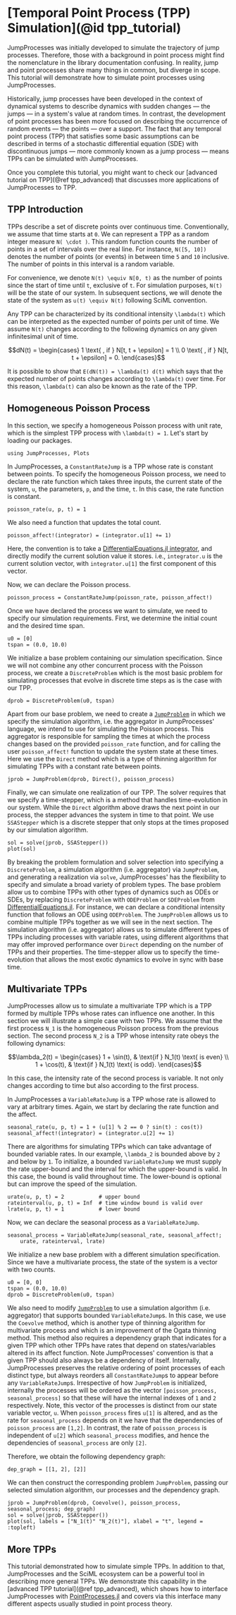 # [Temporal Point Process (TPP) Simulation](@id tpp_tutorial)

JumpProcesses was initially developed to simulate the trajectory of jump
processes. Therefore, those with a background in point process might find
the nomenclature in the library documentation confusing. In reality, jump
and point processes share many things in common, but diverge in scope.
This tutorial will demonstrate how to simulate point processes using
JumpProcesses.

Historically, jump processes have been developed in the context of dynamical
systems to describe dynamics with sudden changes — the jumps — in a system's
value at random times. In contrast, the development of point processes has been
more focused on describing the occurrence of random events — the points — over
a support. The fact that any temporal point process (TPP) that satisfies some
basic assumptions can be described in terms of a stochastic differential
equation (SDE) with discontinuous jumps — more commonly known as a jump process
— means TPPs can be simulated with JumpProcesses.

Once you complete this tutorial, you might want to check our [advanced
tutorial on TPP](@ref tpp_advanced) that discusses more applications of
JumpProcesses to TPP.

## TPP Introduction

TPPs describe a set of discrete points over continuous time.
Conventionally, we assume that time starts at ``0``. We can represent
a TPP as a random integer measure ``N( \cdot )``. This random function
counts the number of points in a set of intervals over the real line. For
instance, ``N([5, 10])`` denotes the number of points (or events) in
between time ``5`` and ``10`` inclusive. The number of points in this
interval is a random variable.

For convenience, we denote ``N(t) \equiv N[0, t)`` as the number of points
since the start of time until ``t``, exclusive of ``t``. For simulation
purposes, ``N(t)`` will be the state of our system. In subsequent
sections, we will denote the state of the system as ``u(t) \equiv N(t)``
following SciML convention.

Any TPP can be characterized by its conditional intensity ``\lambda(t)``
which can be interpreted as the expected number of points per unit of
time. We assume ``N(t)`` changes according to the following dynamics on
any given infinitesimal unit of time.

```math
dN(t) = \begin{cases}
  1 \text{ , if } N[t, t + \epsilon] = 1 \\
  0 \text{ , if } N[t, t + \epsilon] = 0.
\end{cases}
```

It is possible to show that ``E(dN(t)) = \lambda(t) d(t)`` which
says that the expected number of points changes according to
``\lambda(t)`` over time. For this reason, ``\lambda(t)`` can also be
known as the rate of the TPP.

## Homogeneous Poisson Process

In this section, we specify a homogeneous Poisson process with unit rate,
which is the simplest TPP process with ``\lambda(t) = 1``. Let's start by
loading our packages.

```@example tpp-tutorial
using JumpProcesses, Plots
```

In JumpProcesses, a `ConstantRateJump` is a TPP whose rate is constant
between points. To specify the homogeneous Poisson process, we need to
declare the rate function which takes three inputs, the current state of
the system, `u`, the parameters, `p`, and the time, `t`. In this case, the
rate function is constant.

```@example tpp-tutorial
poisson_rate(u, p, t) = 1
```

We also need a function that updates the total count.

```@example tpp-tutorial
poisson_affect!(integrator) = (integrator.u[1] += 1)
```

Here, the convention is to take a [DifferentialEquations.jl
integrator](https://docs.sciml.ai/DiffEqDocs/stable/basics/integrator/),
and directly modify the current solution value it stores. i.e.,
`integrator.u` is the current solution vector, with `integrator.u[1]` the
first component of this vector.

Now, we can declare the Poisson process.

```@example tpp-tutorial
poisson_process = ConstantRateJump(poisson_rate, poisson_affect!)
```

Once we have declared the process we want to simulate, we need to specify
our simulation requirements. First, we determine the initial count and the
desired time span.

```@example tpp-tutorial
u0 = [0]
tspan = (0.0, 10.0)
```

We initialize a base problem containing our simulation specification.
Since we will not combine any other concurrent process with the Poisson
process, we create a `DiscreteProblem` which is the most basic problem for
simulating processes that evolve in discrete time steps as is the case
with our TPP.

```@example tpp-tutorial
dprob = DiscreteProblem(u0, tspan)
```

Apart from our base problem, we need to create a [`JumpProblem`](@ref) in which
we specify the simulation algorithm, i.e. the aggregator in JumpProcesses'
language, we intend to use for simulating the Poisson process. This aggregator
is responsible for sampling the times at which the process changes based on the
provided `poisson_rate` function, and for calling the user `poisson_affect!`
function to update the system state at these times. Here we use the `Direct`
method which is a type of thinning algorithm for simulating TPPs with a constant
rate between points.

```@example tpp-tutorial
jprob = JumpProblem(dprob, Direct(), poisson_process)
```

Finally, we can simulate one realization of our TPP. The solver requires that we
specify a time-stepper, which is a method that handles time-evolution in our
system. While the `Direct` algorithm above draws the next point in our process,
the stepper advances the system in time to that point. We use `SSAStepper` which
is a discrete stepper that only stops at the times proposed by our simulation
algorithm.

```@example tpp-tutorial
sol = solve(jprob, SSAStepper())
plot(sol)
```

By breaking the problem formulation and solver selection into specifying a
`DiscreteProblem`, a simulation algorithm (i.e. aggregator) via `JumpProblem`,
and generating a realization via `solve`, JumpProcesses' has the flexibility to
specify and simulate a broad variety of problem types. The base problem allow us
to combine TPPs with other types of dynamics such as ODEs or SDEs, by replacing
`DiscreteProblem` with `ODEProblem` or `SDEProblem` from
[DifferentialEquations.jl](https://docs.sciml.ai/DiffEqDocs/stable/). For
instance, we can declare a conditional intensity function that follows an ODE
using `ODEProblem`. The `JumpProblem` allows us to combine multiple TPPs
together as we will see in the next section. The simulation algorithm (i.e.
aggregator) allows us to simulate different types of TPPs including processes
with variable rates, using different algorithms that may offer improved
performance over `Direct` depending on the number of TPPs and their properties.
The time-stepper allow us to specify the time-evolution that allows the most
exotic dynamics to evolve in sync with base time.

## Multivariate TPPs

JumpProcesses allow us to simulate a multivariate TPP which is a TPP formed
by multiple TPPs whose rates can influence one another. In this section we
will illustrate a simple case with two TPPs. We assume that the first
process ``N_1`` is the homogeneous Poisson process from the previous
section. The second process ``N_2`` is a TPP whose intensity rate obeys
the following dynamics:

```math
\lambda_2(t) = \begin{cases}
  1 + \sin(t), & \text{if } N_1(t) \text{ is even} \\
  1 + \cos(t), & \text{if } N_1(t) \text{ is odd}.
\end{cases}
```

In this case, the intensity rate of the second process is variable. It not
only changes according to time but also according to the first process.

In JumpProcesses a `VariableRateJump` is a TPP whose rate is allowed to vary at
arbitrary times. Again, we start by declaring the rate function and the affect.

```@example tpp-tutorial
seasonal_rate(u, p, t) = 1 + (u[1] % 2 == 0 ? sin(t) : cos(t))
seasonal_affect!(integrator) = (integrator.u[2] += 1)
```

There are algorithms for simulating TPPs which can take
advantage of bounded variable rates. In our example, ``\lambda_2`` is
bounded above by ``2`` and below by ``1``. To initialize, a bounded
`VariableRateJump` we must supply the rate upper-bound and the
interval for which the upper-bound is valid. In this case, the bound is
valid throughout time. The lower-bound is optional but can improve the
speed of the simulation.

```@example tpp-tutorial
urate(u, p, t) = 2           # upper bound
rateinterval(u, p, t) = Inf  # time window bound is valid over
lrate(u, p, t) = 1           # lower bound
```

Now, we can declare the seasonal process as a `VariableRateJump`.

```@example tpp-tutorial
seasonal_process = VariableRateJump(seasonal_rate, seasonal_affect!;
    urate, rateinterval, lrate)
```

We initialize a new base problem with a different simulation
specification. Since we have a multivariate process, the state of the
system is a vector with two counts.

```@example tpp-tutorial
u0 = [0, 0]
tspan = (0.0, 10.0)
dprob = DiscreteProblem(u0, tspan)
```

We also need to modify [`JumpProblem`](@ref) to use a simulation algorithm (i.e.
aggregator) that supports bounded `VariableRateJump`s. In this case, we use the
`Coevolve` method, which is another type of thinning algorithm for multivariate
process and which is an improvement of the Ogata thinning method. This method
also requires a dependency graph that indicates for a given TPP which other TPPs
have rates that depend on states/variables altered in its affect function. Note
JumpProcesses' convention is that a given TPP should also always be a dependency
of itself. Internally, JumpProcesses preserves the relative ordering of point
processes of each distinct type, but always reorders all `ConstantRateJump`s to
appear before any `VariableRateJump`s. Irrespective of how `JumpProblem` is
initialized, internally the processes will be ordered as the vector
`[poisson_process, seasonal_process]` so that these will have the internal
indexes of `1` and `2` respectively. Note, this vector of the processes is
distinct from our state variable vector, `u`. When `poisson_process` fires
`u[1]` is altered, and as the rate for `seasonal_process` depends on it we have
that the dependencies of `poisson_process` are `[1,2]`. In contrast, the rate of
`poisson_process` is independent of `u[2]` which `seasonal_process` modifies,
and hence the dependencies of `seasonal_process` are only `[2]`.

Therefore, we obtain the following dependency graph:

```@example tpp-tutorial
dep_graph = [[1, 2], [2]]
```

We can then construct the corresponding problem `JumpProblem`, passing our
selected simulation algorithm, our processes and
the dependency graph.

```@example tpp-tutorial
jprob = JumpProblem(dprob, Coevolve(), poisson_process, seasonal_process; dep_graph)
sol = solve(jprob, SSAStepper())
plot(sol, labels = ["N_1(t)" "N_2(t)"], xlabel = "t", legend = :topleft)
```

## More TPPs

This tutorial demonstrated how to simulate simple TPPs. In addition to that,
JumpProcesses and the SciML ecosystem can be a powerful tool in describing more
general TPPs. We demonstrate this capability in the [advanced TPP tutorial](@ref
tpp_advanced), which shows how to interface JumpProcesses with
[PointProcesses.jl](https://github.com/gdalle/PointProcesses.jl) and covers via
this interface many different aspects usually studied in point process theory.
